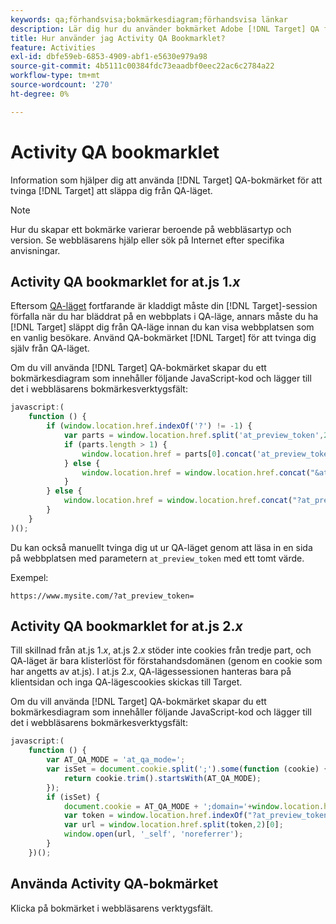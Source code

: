 ```yaml
---
keywords: qa;förhandsvisa;bokmärkesdiagram;förhandsvisa länkar
description: Lär dig hur du använder bokmärket Adobe [!DNL Target] QA för att tvinga [!DNL Target] dig att släppa dig från QA-läget.
title: Hur använder jag Activity QA Bookmarklet?
feature: Activities
exl-id: dbfe59eb-6853-4909-abf1-e5630e979a98
source-git-commit: 4b5111c00384fdc73eaadbf0eec22ac6c2784a22
workflow-type: tm+mt
source-wordcount: '270'
ht-degree: 0%

---
```


# Activity QA bookmarklet

Information som hjälper dig att använda [!DNL Target] QA-bokmärket för att tvinga [!DNL Target] att släppa dig från QA-läget.

>[!NOTE]
>
>Hur du skapar ett bokmärke varierar beroende på webbläsartyp och version. Se webbläsarens hjälp eller sök på Internet efter specifika anvisningar.

## Activity QA bookmarklet for at.js 1.*x*

Eftersom [QA-läget](/help/main/c-activities/c-activity-qa/activity-qa.md) fortfarande är kladdigt måste din [!DNL Target]-session förfalla när du har bläddrat på en webbplats i QA-läge, annars måste du ha [!DNL Target] släppt dig från QA-läge innan du kan visa webbplatsen som en vanlig besökare. Använd QA-bokmärket [!DNL Target] för att tvinga dig själv från QA-läget.

Om du vill använda [!DNL Target] QA-bokmärket skapar du ett bokmärkesdiagram som innehåller följande JavaScript-kod och lägger till det i webbläsarens bokmärkesverktygsfält:

```javascript
javascript:(
    function () {
        if (window.location.href.indexOf('?') != -1) {
            var parts = window.location.href.split('at_preview_token',2);
            if (parts.length > 1) {
                window.location.href = parts[0].concat('at_preview_token=');
            } else {
                window.location.href = window.location.href.concat("&at_preview_token=")
            }
        } else {
            window.location.href = window.location.href.concat("?at_preview_token=")
        }
    }
)();
```

Du kan också manuellt tvinga dig ut ur QA-läget genom att läsa in en sida på webbplatsen med parametern `at_preview_token` med ett tomt värde.

Exempel:

`https://www.mysite.com/?at_preview_token=`

## Activity QA bookmarklet for at.js 2.*x*

Till skillnad från at.js 1.*x*, at.js 2.*x* stöder inte cookies från tredje part, och QA-läget är bara klisterlöst för förstahandsdomänen (genom en cookie som har angetts av at.js). I at.js 2.*x*, QA-lägessessionen hanteras bara på klientsidan och inga QA-lägescookies skickas till Target.

Om du vill använda [!DNL Target] QA-bokmärket skapar du ett bokmärkesdiagram som innehåller följande JavaScript-kod och lägger till det i webbläsarens bokmärkesverktygsfält:

```javascript
javascript:(
    function () {
        var AT_QA_MODE = 'at_qa_mode=';
        var isSet = document.cookie.split(';').some(function (cookie) {
            return cookie.trim().startsWith(AT_QA_MODE);
        });
        if (isSet) {            
            document.cookie = AT_QA_MODE + ';domain='+window.location.hostname+";Path=/; Max-Age=-0;";
            var token = window.location.href.indexOf("?at_preview_token")<0? "&at_preview_token" : "?at_preview_token";
            var url = window.location.href.split(token,2)[0];
            window.open(url, '_self', 'noreferrer');
        }
    })(); 
```

## Använda Activity QA-bokmärket

Klicka på bokmärket i webbläsarens verktygsfält.
